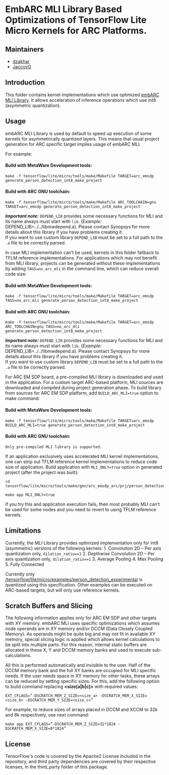 # EmbARC MLI Library Based Optimizations of TensorFlow Lite Micro Kernels for ARC Platforms.

## Maintainers

*   [dzakhar](https://github.com/dzakhar)
*   [JaccovG](https://github.com/JaccovG)

## Introduction

This folder contains kernel implementations which use optimized
[embARC MLI Library](https://github.com/foss-for-synopsys-dwc-arc-processors/embarc_mli).
It allows acceleration of inference operations which use int8 (asymmetric
quantization).

## Usage

embARC MLI Library is used by default to speed up execution of some kernels for
asymmetrically quantized layers. This means that usual project generation for
ARC specific target implies usage of embARC MLI.

For example:

#### Build with MetaWare Development tools:
```
make -f tensorflow/lite/micro/tools/make/Makefile TARGET=arc_emsdp generate_person_detection_int8_make_project
```
#### Build with ARC GNU toolchain:
```
make -f tensorflow/lite/micro/tools/make/Makefile ARC_TOOLCHAIN=gnu TARGET=arc_emsdp generate_person_detection_int8_make_project
```

***Important note:*** `DEPEND_LIB` provides some necessary functions for MLI and its name always must start with `lib`. (*Example:* DEPEND_LIB=../../libmwdepend.a). Please contact Synopsys for more details about this library if you have problems creating it.\
If you want to use custom library `DEPEND_LIB` must be set to a full path to the `.a` file to be correctly parsed.

In case MLI implementation can’t be used, kernels in this folder fallback to
TFLM reference implementations. For applications which may not benefit from MLI
library, projects can be generated without these implementations by adding
`TAGS=no_arc_mli` in the command line, which can reduce overall code size:

#### Build with MetaWare Development tools:
```
make -f tensorflow/lite/micro/tools/make/Makefile TARGET=arc_emsdp TAGS=no_arc_mli generate_person_detection_int8_make_project
```
#### Build with ARC GNU toolchain:
```
make -f tensorflow/lite/micro/tools/make/Makefile TARGET=arc_emsdp ARC_TOOLCHAIN=gnu TAGS=no_arc_mli generate_person_detection_int8_make_project
```

***Important note:*** `DEPEND_LIB` provides some necessary functions for MLI and its name always must start with `lib`. (*Example:* DEPEND_LIB=../../libmwdepend.a). Please contact Synopsys for more details about this library if you have problems creating it.\
If you want to use custom library `DEPEND_LIB` must be set to a full path to the `.a` file to be correctly parsed.

For ARC EM SDP board, a pre-compiled MLI library is downloaded and used in the application. For a custom target ARC-based platform, MLI sources are downloaded
and compiled during project generation phase. To build library from sources for
ARC EM SDP platform, add `BUILD_ARC_MLI=true` option to make command:

#### Build with MetaWare Development tools:
```
make -f tensorflow/lite/micro/tools/make/Makefile TARGET=arc_emsdp BUILD_ARC_MLI=true generate_person_detection_int8_make_project
```
#### Build with ARC GNU toolchain:
```
Only pre-compiled MLI library is supported.
```

If an application exclusively uses accelerated MLI kernel implementations, one
can strip out TFLM reference kernel implementations to reduce code size of
application. Build application with `MLI_ONLY=true` option in generated project
(after the project was built):

```
cd tensorflow/lite/micro/tools/make/gen/arc_emsdp_arc/prj/person_detection_int8/make

make app MLI_ONLY=true
```

if you try this and application execution fails, then most probably MLI can’t be
used for some nodes and you need to revert to using TFLM reference kernels.

## Limitations

Currently, the MLI Library provides optimized implementation only for int8
(asymmetric) versions of the following kernels: 1. Convolution 2D – Per axis
quantization only, `dilation_ratio==1` 2. Depthwise Convolution 2D – Per axis
quantization only, `dilation_ratio==1` 3. Average Pooling 4. Max Pooling 5.
Fully Connected

Currently only
[/tensorflow/lite/micro/examples/person_detection_experimental](/tensorflow/lite/micro/examples/person_detection_experimental)
is quantized using this specification. Other examples can be executed on
ARC-based targets, but will only use reference kernels.

## Scratch Buffers and Slicing

The following information applies only for ARC EM SDP and other targets with XY
memory. embARC MLI uses specific optimizations which assumes node operands are
in XY memory and/or DCCM (Data Closely Coupled Memory). As operands might be
quite big and may not fit in available XY memory, special slicing logic is
applied which allows kernel calculations to be split into multiple parts. For
this reason, internal static buffers are allocated in these X, Y and DCCM memory
banks and used to execute sub-calculations.

All this is performed automatically and invisible to the user. Half of the DCCM
memory bank and the full XY banks are occupied for MLI specific needs. If the
user needs space in XY memory for other tasks, these arrays can be reduced by
setting specific sizes. For this, add the following option to build command
replacing **<size[a|b|c]>** with required values:

```
EXT_CFLAGS=”-DSCRATCH_MEM_Z_SIZE=<size_a> -DSCRATCH_MEM_X_SIZE=<size_b> -DSCRATCH_MEM_Y_SIZE=<size_c>”
```

For example, to reduce sizes of arrays placed in DCCM and XCCM to 32k and 8k
respectively, use next command:

```
make app EXT_CFLAGS=”-DSCRATCH_MEM_Z_SIZE=32*1024 -DSCRATCH_MEM_X_SIZE=8*1024”
```

## License

TensorFlow's code is covered by the Apache2 License included in the repository,
and third party dependencies are covered by their respective licenses, in the
third_party folder of this package.
